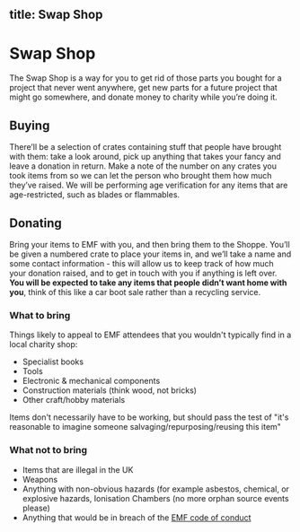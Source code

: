 title: Swap Shop
---
# Swap Shop
The Swap Shop is a way for you to get rid of those parts you bought for a project that never went anywhere, get new parts for a future project that might go somewhere, and donate money to charity while you’re doing it.

## Buying
There’ll be a selection of crates containing stuff that people have brought with them: take a look around, pick up anything that takes your fancy and leave a donation in return. Make a note of the number on any crates you took items from so we can let the person who brought them how much they’ve raised. We will be performing age verification for any items that are age-restricted, such as blades or flammables.

## Donating
Bring your items to EMF with you, and then bring them to the Shoppe. You’ll be given a numbered crate to place your items in, and we’ll take a name and some contact information - this will allow us to keep track of how much your donation raised, and to get in touch with you if anything is left over. **You will be expected to take any items that people didn’t want home with you**, think of this like a car boot sale rather than a recycling service.

### What to bring
Things likely to appeal to EMF attendees that you wouldn't typically find in a local charity shop:

* Specialist books
* Tools
* Electronic & mechanical components
* Construction materials (think wood, not bricks)
* Other craft/hobby materials

Items don't necessarily have to be working, but should pass the test of "it's reasonable to imagine someone salvaging/repurposing/reusing this item"

### What not to bring

* Items that are illegal in the UK
* Weapons
* Anything with non-obvious hazards (for example asbestos, chemical, or explosive hazards, Ionisation Chambers (no more orphan source events please)
* Anything that would be in breach of the [EMF code of conduct](/code-of-conduct)
